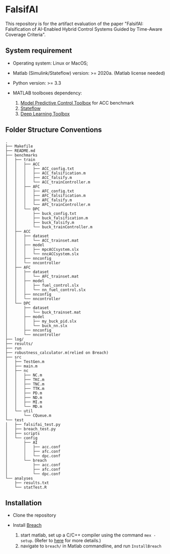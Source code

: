 # FalsifAI

This repository is for the artifact evaluation of the paper "FalsifAI: Falsification of AI-Enabled Hybrid Control Systems Guided by Time-Aware Coverage Criteria".

## System requirement


- Operating system: Linux or MacOS;

- Matlab (Simulink/Stateflow) version: >= 2020a. (Matlab license needed)

- Python version: >= 3.3

- MATLAB toolboxes dependency: 
  1. [Model Predictive Control Toolbox](https://www.mathworks.com/help/mpc/index.html) for ACC benchmark
  2. [Stateflow](https://www.mathworks.com/products/stateflow.html)
  3. [Deep Learning Toolbox](https://www.mathworks.com/products/deep-learning.html)

## Folder Structure Conventions

```
.
├── Makefile
├── README.md
├── benchmarks
│   ├── train
│   │   ├── ACC
│   │   │   ├── ACC_config.txt
│   │   │   ├── ACC_falsification.m
│   │   │   ├── ACC_falsify.m
│   │   │   └── ACC_trainController.m
│   │   ├── AFC
│   │   │   ├── AFC_config.txt
│   │   │   ├── AFC_falsification.m
│   │   │   ├── AFC_falsify.m
│   │   │   └── AFC_trainController.m
│   │   └── DPC
│   │       ├── buck_config.txt
│   │       ├── buck_falsification.m
│   │       ├── buck_falsify.m
│   │       └── buck_trainController.m
│   ├── ACC
│   │   ├── dataset
│   │   │   └── ACC_trainset.mat
│   │   ├── model
│   │   │   ├── mpcACCsystem.slx
│   │   │   └── nncACCsystem.slx
│   │   ├── nnconfig
│   │   └── nncontroller
│   ├── AFC
│   │   ├── dataset
│   │   │   └── AFC_trainset.mat
│   │   ├── model
│   │   │   ├── fuel_control.slx
│   │   │   └── nn_fuel_control.slx
│   │   ├── nnconfig
│   │   └── nncontroller
│   └── DPC
│       ├── dataset
│       │   └── buck_trainset.mat
│       ├── model
│       │   ├── my_buck_pid.slx
│       │   └── buck_nn.slx
│       ├── nnconfig
│       └── nncontroller
├── log/
├── results/
├── run
├── robustness_calculator.m(relied on Breach)
├── src
│   ├── TestGen.m
│   ├── main.m
│   ├── nc
│   │   ├── NC.m
│   │   ├── TKC.m
│   │   ├── TNC.m
│   │   ├── TTK.m
│   │   ├── PD.m
│   │   ├── ND.m
│   │   ├── MI.m
│   │   └── MD.m
│   └── util
│       └── CQueue.m
└── test
│   ├── falsifai_test.py
│   ├── breach_test.py
│   ├── scripts
│   └── config
│       ├── AI
│       │   ├── acc.conf
│       │   ├── afc.conf
│       │   └── dpc.conf
│       └── breach
│           ├── acc.conf
│           ├── afc.conf
│           └── dpc.conf
└── analyses
    ├── results.txt
    └── statTest.R

```

## Installation

- Clone the repository

- Install [Breach](https://github.com/decyphir/breach)
  1. start matlab, set up a C/C++ compiler using the command `mex -setup`. (Refer to [here](https://www.mathworks.com/help/matlab/matlabexternal/changing-default-compiler.html) for more details.)
  2. navigate to `breach/` in Matlab commandline, and run `InstallBreach`





